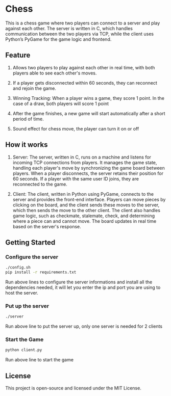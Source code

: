 # Chess

This is a chess game where two players can connect to a server and play against each other. The server is written in C, which handles communication between the two players via TCP, while the client uses Python’s PyGame for the game logic and frontend.

## Feature
1. Allows two players to play against each other in real time, with both players able to see each other's moves.

2. If a player gets disconnected within 60 seconds, they can reconnect and rejoin the game.

3. Winning Tracking: When a player wins a game, they score 1 point. In the case of a draw, both players will score 1 point

4. After the game finishes, a new game will start automatically after a short period of time.

5. Sound effect for chess move, the player can turn it on or off

## How it works

1. Server: The server, written in C, runs on a machine and listens for incoming TCP connections from players. It manages the game state, handling each player's move by synchronizing the game board between players. When a player disconnects, the server retains their position for 60 seconds. If a player with the same user ID joins, they are reconnected to the game.

2. Client: The client, written in Python using PyGame, connects to the server and provides the front-end interface. Players can move pieces by clicking on the board, and the client sends these moves to the server, which then sends the move to the other client. The client also handles game logic, such as checkmate, stalemate, check, and determining where a piece can and cannot move. The board updates in real time based on the server's response.

## Getting Started

### Configure the server

```bash
./config.sh
pip install -r requirements.txt
```

Run above lines to configure the server informations and install all the dependencies needed, it will let you enter the ip and port you are using to host the server. 

### Put up the server

```bash
./server
```

Run above line to put the server up, only one server is needed for 2 clients

### Start the Game

```bash
python client.py
```

Run above line to start the game

## License

This project is open-source and licensed under the MIT License.


